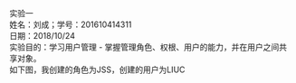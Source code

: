 实验一  
姓名：刘成；学号：201610414311  
日期：2018/10/24  
实验目的：学习用户管理 - 掌握管理角色、权根、用户的能力，并在用户之间共享对象。  
如下图，我创建的角色为JSS，创建的用户为LIUC  

 
